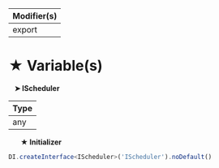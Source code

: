 | Modifier(s)                            |
|----------------------------------------|
| export |

# &#9733; Variable(s)

&nbsp;&nbsp; **&#10148; IScheduler**

| Type                        |
|-----------------------------|
| any |

&nbsp;&nbsp;&nbsp;&nbsp;&nbsp; **&#9733; Initializer**

```ts
DI.createInterface<IScheduler>('IScheduler').noDefault()
```